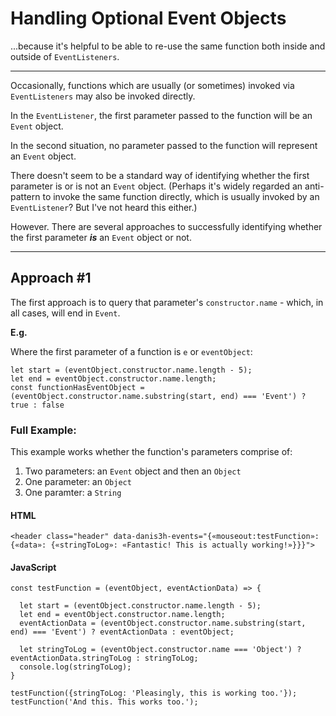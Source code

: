 # Handling Optional Event Objects
...because it's helpful to be able to re-use the same function both inside and outside of `EventListeners`.

_____

Occasionally, functions which are usually (or sometimes) invoked via `EventListeners` may also be invoked directly.

In the `EventListener`, the first parameter passed to the function will be an `Event` object.

In the second situation, no parameter passed to the function will represent an `Event` object.

There doesn't seem to be a standard way of identifying whether the first parameter is or is not an `Event` object. (Perhaps it's widely regarded an anti-pattern to invoke the same function directly, which is usually invoked by an `EventListener`? But I've not heard this either.)

However. There are several approaches to successfully identifying whether the first parameter ***is*** an `Event` object or not.

_____

## Approach #1

The first approach is to query that parameter's `constructor.name` - which, in all cases, will end in `Event`.

**E.g.**

Where the first parameter of a function is `e` or `eventObject`:

    let start = (eventObject.constructor.name.length - 5);
    let end = eventObject.constructor.name.length;
    const functionHasEventObject = (eventObject.constructor.name.substring(start, end) === 'Event') ? true : false
    
### Full Example:

This example works whether the function's parameters comprise of:

  1. Two parameters: an `Event` object and then an `Object`
  2. One parameter: an `Object`
  3. One paramter: a `String` 

#### HTML

    <header class="header" data-danis3h-events="{«mouseout:testFunction»: {«data»: {«stringToLog»: «Fantastic! This is actually working!»}}}">

#### JavaScript

    const testFunction = (eventObject, eventActionData) => {

      let start = (eventObject.constructor.name.length - 5);
      let end = eventObject.constructor.name.length;
      eventActionData = (eventObject.constructor.name.substring(start, end) === 'Event') ? eventActionData : eventObject;
  
      let stringToLog = (eventObject.constructor.name === 'Object') ? eventActionData.stringToLog : stringToLog;
      console.log(stringToLog);
    }

    testFunction({stringToLog: 'Pleasingly, this is working too.'});
    testFunction('And this. This works too.');
